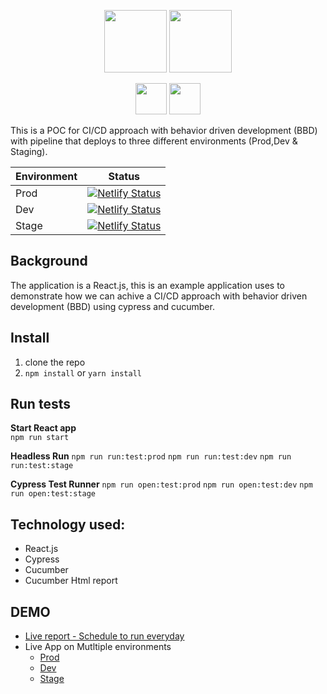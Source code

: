<p align="center">
 <img height="100px" src="https://miro.medium.com/max/7200/1*Jkb_tsMBOvL6wQ8bzldu8Q.png" />
   <img height="100px" src="https://iconape.com/wp-content/files/nn/51529/svg/cucumber.svg" />
 </p>
 <p align="center">
  <img height="50px" src="https://upload.wikimedia.org/wikipedia/commons/thumb/a/a7/React-icon.svg/2300px-React-icon.svg.png" /> 
    <img height="50px" src="https://cdn.iconscout.com/icon/free/png-256/mocha-1-1175012.png" /> 
 </p>
This is a POC for CI/CD approach with behavior driven development (BBD) with pipeline that deploys to three different environments (Prod,Dev & Staging).

 <p align="center"> 
 
 |    Environment            |Status                                       
|----------------|-------------------------------|
|Prod|[![Netlify Status](https://api.netlify.com/api/v1/badges/73f78ac9-35a3-4753-ad6a-149adb773adb/deploy-status)](https://app.netlify.com/sites/hotel-prod/deploys)          |      
|Dev          |[![Netlify Status](https://api.netlify.com/api/v1/badges/308880ef-38f1-459c-8e21-33d1a1292617/deploy-status)](https://app.netlify.com/sites/hotel-dev/deploys)         |     
|Stage          |[![Netlify Status](https://api.netlify.com/api/v1/badges/2096d09a-c124-472f-b858-543e2c53eecc/deploy-status)](https://app.netlify.com/sites/hotel-stage/deploys)

</p>

</p>

## Background   
The application is a React.js, this is an example application uses to demonstrate how we can achive a CI/CD approach with behavior driven development (BBD) using cypress and cucumber. 

## Install

1.  clone the repo
2.  `npm install` or 	`yarn install`


## Run tests

 **Start React app**  
  `npm run start`

**Headless Run**
`npm run run:test:prod`
`npm run run:test:dev`
`npm run run:test:stage`

**Cypress Test Runner**
`npm run open:test:prod`
`npm run open:test:dev`
`npm run open:test:stage`
## Technology used:

 - React.js
 - Cypress 
 - Cucumber
 - Cucumber Html report

## DEMO
- [Live report - Schedule to run everyday ](https://pirasanthan-jesugeevegan.github.io/dev-hotel-booking/)
- Live App on Mutltiple environments
	- [Prod ](https://hotel-prod.netlify.app/)
	- [Dev ](https://hotel-dev.netlify.app/)
	- [Stage ](https://hotel-stage.netlify.app/)
